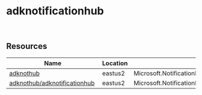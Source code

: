 # adknotificationhub 
 
## Resources


| Name | Location | Type |
| --- | --- | --- |
| [adknothub](adknothub--712449967.md)  | eastus2  | Microsoft.NotificationHubs/namespaces  |
| [adknothub/adknotificationhub](adknothub/adknotificationhub-328530800.md)  | eastus2  | Microsoft.NotificationHubs/namespaces/notificationHubs  |

